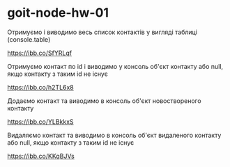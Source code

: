 # goit-node-hw-01

Отримуємо і виводимо весь список контактів у вигляді таблиці (console.table)

https://ibb.co/SfYRLqf

Отримуємо контакт по id і виводимо у консоль об'єкт контакту або null, якщо контакту з таким id не існує

https://ibb.co/h2TL6x8

Додаємо контакт та виводимо в консоль об'єкт новоствореного контакту

https://ibb.co/YLBkkxS

Видаляємо контакт та виводимо в консоль об'єкт видаленого контакту або null, якщо контакту з таким id не існує

https://ibb.co/KKqBJVs
